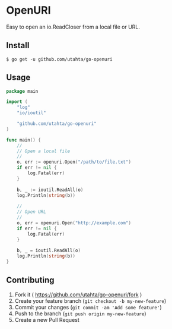 # OpenURI

Easy to open an io.ReadCloser from a local file or URL.

## Install

```
$ go get -u github.com/utahta/go-openuri
```

## Usage

```go
package main

import (
	"log"
	"io/ioutil"

	"github.com/utahta/go-openuri"
)

func main() {
	//
	// Open a local file
	//
	o, err := openuri.Open("/path/to/file.txt")
	if err != nil {
	    log.Fatal(err)
	}
	
	b, _ := ioutil.ReadAll(o)
	log.Println(string(b))
	
	//
	// Open URL
	//
	o, err = openuri.Open("http://example.com")
	if err != nil {
	    log.Fatal(err)
	}
	
	b, _ = ioutil.ReadAll(o)
	log.Println(string(b))
}
```

## Contributing

1. Fork it ( https://github.com/utahta/go-openuri/fork )
2. Create your feature branch (`git checkout -b my-new-feature`)
3. Commit your changes (`git commit -am 'Add some feature'`)
4. Push to the branch (`git push origin my-new-feature`)
5. Create a new Pull Request

